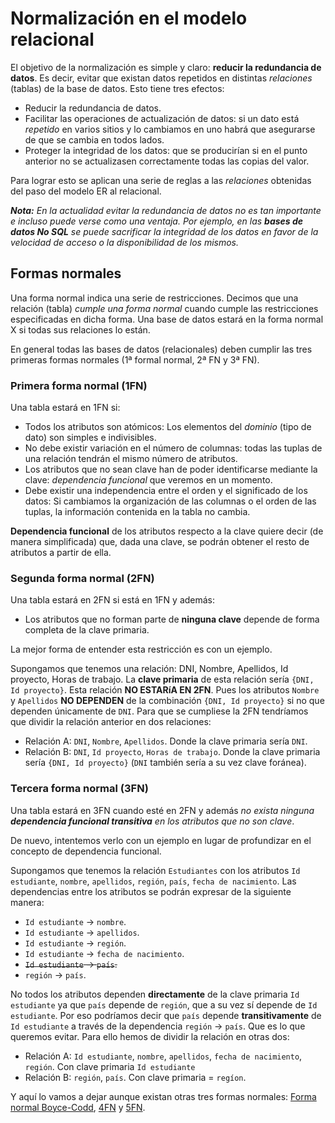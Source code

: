 # Normalización en el modelo relacional

 El objetivo de la normalización es simple y claro: **reducir la redundancia de datos**. Es decir, evitar que existan datos repetidos en distintas _relaciones_ (tablas) de la base de datos. Esto tiene tres efectos:

* Reducir la redundancia de datos.
* Facilitar las operaciones de actualización de datos: si un dato está _repetido_ en varios sitios y lo cambiamos en uno habrá que asegurarse de que se cambia en todos lados.
* Proteger la integridad de los datos: que se producirían si en el punto anterior no se actualizasen correctamente todas las copias del valor.

Para lograr esto se aplican una serie de reglas a las _relaciones_ obtenidas del paso del modelo ER al relacional.

_**Nota:** En la actualidad evitar la redundancia de datos no es tan importante e incluso puede verse como una ventaja. Por ejemplo, en las **bases de datos No SQL** se puede sacrificar la integridad de los datos en favor de la velocidad de acceso o la disponibilidad de los mismos._

## Formas normales

Una forma normal indica una serie de restricciones. Decimos que una relación (tabla) _cumple una forma normal_ cuando cumple las restricciones especificadas en dicha forma. Una base de datos estará en la forma normal X si todas sus relaciones lo están.

En general todas las bases de datos (relacionales) deben cumplir las tres primeras formas normales (1ª formal normal, 2ª FN y 3ª FN).

### Primera forma normal (1FN)

Una tabla estará en 1FN si:

* Todos los atributos son atómicos: Los elementos del _dominio_ (tipo de dato) son simples e indivisibles.
* No debe existir variación en el número de columnas: todas las tuplas de una relación tendrán el mismo número de atributos.
* Los atributos que no sean clave han de poder identificarse mediante la clave: _dependencia funcional_ que veremos en un momento.
* Debe existir una independencia entre el orden y el significado de los datos: Si cambiamos la organización de las columnas o el orden de las tuplas, la información contenida en la tabla no cambia.

**Dependencia funcional** de los atributos respecto a la clave quiere decir (de manera simplificada) que, dada una clave, se podrán obtener el resto de atributos a partir de ella.

### Segunda forma normal (2FN)

Una tabla estará en 2FN si está en 1FN y además:

* Los atributos que no forman parte de **ninguna clave** depende de forma completa de la clave primaria.

La mejor forma de entender esta restricción es con un ejemplo.

Supongamos que tenemos una relación: DNI, Nombre, Apellidos, Id proyecto, Horas de trabajo. La **clave primaria** de esta relación sería `{DNI, Id proyecto}`.
Esta relación **NO ESTARíA EN 2FN**. Pues los atributos `Nombre` y `Apellidos` **NO DEPENDEN** de la combinación `{DNI, Id proyecto}` si no que dependen únicamente de `DNI`. Para que se cumpliese la 2FN tendríamos que dividir la relación anterior en dos relaciones: 

* Relación A: `DNI`, `Nombre`, `Apellidos`. Donde la clave primaria sería `DNI`.
* Relación B: `DNI`, `Id proyecto`, `Horas de trabajo`. Donde la clave primaria sería `{DNI, Id proyecto}` (`DNI` también sería a su vez clave foránea).

### Tercera forma normal (3FN)

Una tabla estará en 3FN cuando esté en 2FN y además _no exista ninguna **dependencia funcional transitiva** en los atributos que no son clave_.

De nuevo, intentemos verlo con un ejemplo en lugar de profundizar en el concepto de dependencia funcional.

Supongamos que tenemos la relación `Estudiantes` con los atributos `Id estudiante`, `nombre`, `apellidos`, `región`, `país`, `fecha de nacimiento`. Las dependencias entre los atributos se podrán expresar de la siguiente manera:

* `Id estudiante` &rarr; `nombre`.
* `Id estudiante` &rarr; `apellidos`.
* `Id estudiante` &rarr; `región`.
* `Id estudiante` &rarr; `fecha de nacimiento`.
* ~~`Id estudiante` &rarr; `país`.~~
* `región` &rarr; `país`.

No todos los atributos dependen **directamente** de la clave primaria `Id estudiante` ya que `país` depende de `región`, que a su vez sí depende de `Id estudiante`. Por eso podríamos decir que `país` depende **transitivamente** de `Id estudiante` a través de la dependencia `región` &rarr; `país`. Que es lo que queremos evitar. Para ello hemos de dividir la relación en otras dos:

* Relación A: `Id estudiante`, `nombre`, `apellidos`, `fecha de nacimiento`, `región`. Con clave primaria `Id estudiante`
* Relación B: `región`, `país`. Con clave primaria = `regíon`.

Y aquí lo vamos a dejar aunque existan otras tres formas normales: [Forma normal Boyce-Codd](https://es.wikipedia.org/wiki/Forma_normal_de_Boyce-Codd), [4FN](https://es.wikipedia.org/wiki/Cuarta_forma_normal) y [5FN](https://es.wikipedia.org/wiki/Quinta_forma_normal).
